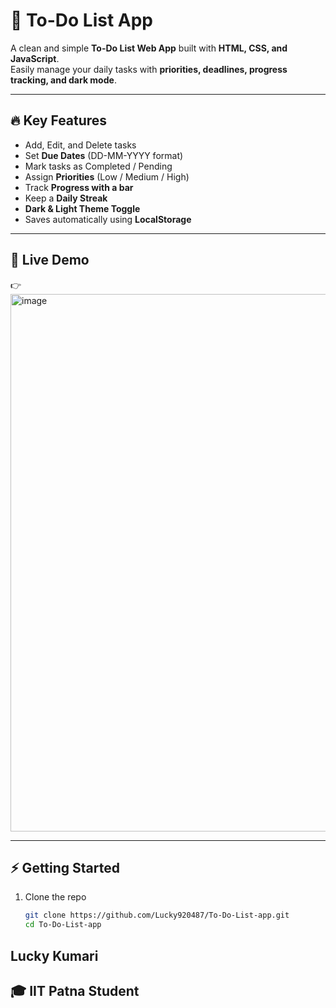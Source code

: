 # 📝 To-Do List App

A clean and simple **To-Do List Web App** built with **HTML, CSS, and JavaScript**.  
Easily manage your daily tasks with **priorities, deadlines, progress tracking, and dark mode**.  

---

## 🔥 Key Features
- Add, Edit, and Delete tasks  
- Set **Due Dates** (DD-MM-YYYY format)  
- Mark tasks as Completed / Pending  
- Assign **Priorities** (Low / Medium / High)  
- Track **Progress with a bar**  
- Keep a **Daily Streak**  
- **Dark & Light Theme Toggle**  
- Saves automatically using **LocalStorage**  

---

## 🚀 Live Demo
👉 <img width="1863" height="860" alt="image" src="https://github.com/user-attachments/assets/c5d8f16c-f1a4-45f2-a803-5741504192e8" />


---

## ⚡ Getting Started
1. Clone the repo  
   ```bash
   git clone https://github.com/Lucky920487/To-Do-List-app.git
   cd To-Do-List-app

## Lucky Kumari
## 🎓 IIT Patna Student
